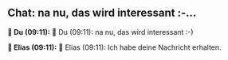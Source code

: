 ## Chat: na nu, das wird interessant :-...



**🧑 Du (09:11):** 🧑 Du (09:11): na nu, das wird interessant :-)

**🤖 Elias (09:11):** 🤖 Elias (09:11): Ich habe deine Nachricht erhalten.